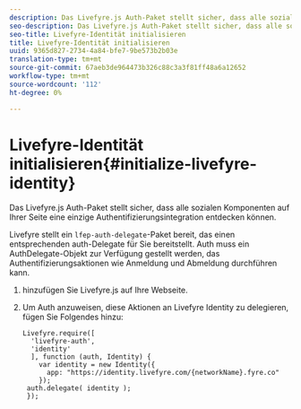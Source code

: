 ```yaml
---
description: Das Livefyre.js Auth-Paket stellt sicher, dass alle sozialen Komponenten auf Ihrer Seite eine einzige Authentifizierungsintegration entdecken können.
seo-description: Das Livefyre.js Auth-Paket stellt sicher, dass alle sozialen Komponenten auf Ihrer Seite eine einzige Authentifizierungsintegration entdecken können.
seo-title: Livefyre-Identität initialisieren
title: Livefyre-Identität initialisieren
uuid: 9365d827-2734-4a84-bfe7-9be573b2b03e
translation-type: tm+mt
source-git-commit: 67aeb3de964473b326c88c3a3f81ff48a6a12652
workflow-type: tm+mt
source-wordcount: '112'
ht-degree: 0%

---
```



# Livefyre-Identität initialisieren{#initialize-livefyre-identity}

Das Livefyre.js Auth-Paket stellt sicher, dass alle sozialen Komponenten auf Ihrer Seite eine einzige Authentifizierungsintegration entdecken können.

Livefyre stellt ein `lfep-auth-delegate`-Paket bereit, das einen entsprechenden auth-Delegate für Sie bereitstellt. Auth muss ein AuthDelegate-Objekt zur Verfügung gestellt werden, das Authentifizierungsaktionen wie Anmeldung und Abmeldung durchführen kann.

1. hinzufügen Sie Livefyre.js auf Ihre Webseite.
1. Um Auth anzuweisen, diese Aktionen an Livefyre Identity zu delegieren, fügen Sie Folgendes hinzu:

   ```
   Livefyre.require([ 
     'livefyre-auth', 
     'identity' 
     ], function (auth, Identity) { 
       var identity = new Identity({ 
         app: "https://identity.livefyre.com/{networkName}.fyre.co" 
       }); 
    auth.delegate( identity ); 
    });
   ```
